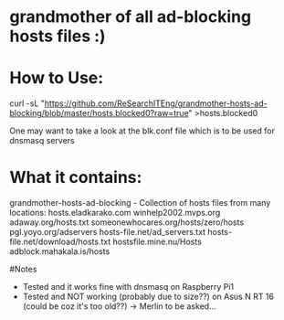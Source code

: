 # grandmother of all ad-blocking hosts files :)
# How to Use:
curl -sL "https://github.com/ReSearchITEng/grandmother-hosts-ad-blocking/blob/master/hosts.blocked0?raw=true" >hosts.blocked0

One may want to take a look at the blk.conf file which is to be used for dnsmasq servers

# What it contains:
grandmother-hosts-ad-blocking - Collection of hosts files from many locations:
hosts.eladkarako.com
winhelp2002.mvps.org
adaway.org/hosts.txt
someonewhocares.org/hosts/zero/hosts
pgl.yoyo.org/adservers
hosts-file.net/ad_servers.txt
hosts-file.net/download/hosts.txt
hostsfile.mine.nu/Hosts
adblock.mahakala.is/hosts

#Notes
* Tested and it works fine with dnsmasq on Raspberry Pi1
* Tested and NOT working (probably due to size??) on Asus N RT 16 (could be coz it's too old??) -> Merlin to be asked...
